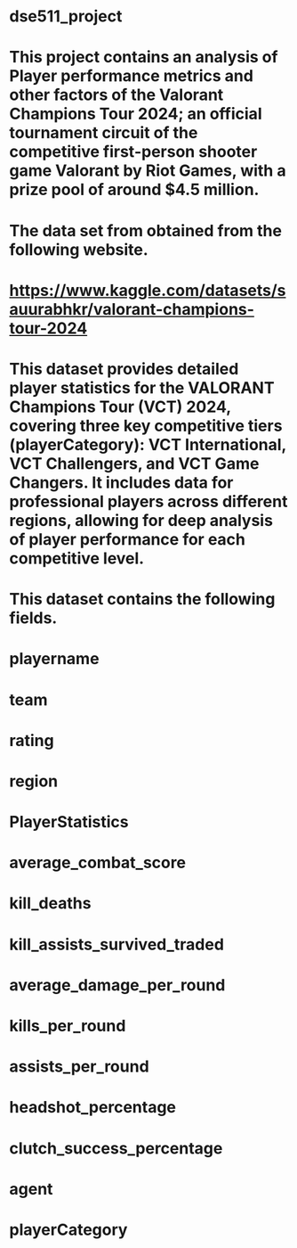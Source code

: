 # dse511_project
# This project contains an analysis of Player performance metrics and other factors of the Valorant Champions Tour 2024; an official tournament circuit of the competitive first-person shooter game Valorant by Riot Games, with a prize pool of around $4.5 million.
# The data set from obtained from the following website.
# https://www.kaggle.com/datasets/sauurabhkr/valorant-champions-tour-2024
# This dataset provides detailed player statistics for the VALORANT Champions Tour (VCT) 2024, covering three key competitive tiers (playerCategory): VCT International, VCT Challengers, and VCT Game Changers. It includes data for professional players across different regions, allowing for deep analysis of player performance for each competitive level.
# This dataset contains the following fields. 

# playername
# team
# rating
# region  
# PlayerStatistics
# average_combat_score
# kill_deaths
# kill_assists_survived_traded
# average_damage_per_round
# kills_per_round
# assists_per_round
# headshot_percentage
# clutch_success_percentage
# agent
# playerCategory

# 
